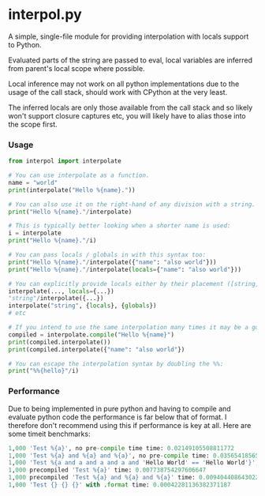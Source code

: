 # interpol.py
A simple, single-file module for providing interpolation with locals support to Python.

Evaluated parts of the string are passed to eval, local variables are inferred from parent's local scope where possible.

Local inference may not work on all python implementations due to the usage of the call stack, should work with CPython at the very least.

The inferred locals are only those available from the call stack and so likely won't support closure captures etc, you will likely have to alias those into the scope first.

### Usage
```python
from interpol import interpolate

# You can use interpolate as a function.
name = "world"
print(interpolate("Hello %{name}."))

# You can also use it on the right-hand of any division with a string.
print("Hello %{name}."/interpolate)

# This is typically better looking when a shorter name is used:
i = interpolate
print("Hello %{name}."/i)

# You can pass locals / globals in with this syntax too:
print("Hello %{name}."/interpolate({"name": "also world"}))
print("Hello %{name}."/interpolate(locals={"name": "also world"}))

# You can explicitly provide locals either by their placement ([string, ]locals, globals) or as keyword arguments:
interpolate(..., locals={...})
"string"/interpolate({...})
interpolate("string", {locals}, {globals})
# etc

# If you intend to use the same interpolation many times it may be a good idea to use the compile method:
compiled = interpolate.compile("Hello %{name}")
print(compiled.interpolate())
print(compiled.interpolate({"name": "also world"})

# You can escape the interpolation syntax by doubling the %%:
print("%%{hello}"/i)
```

### Performance
Due to being implemented in pure python and having to compile and evaluate python code the performance is far below that of format. I therefore don't recommend using this if performance is key at all. Here are some timeit benchmarks:
```python
1,000 'Test %{a}', no pre-compile time time: 0.02149105508811772
1,000 'Test %{a} and %{a} and %{a}', no pre-compile time: 0.03565418565180153
1,000 'Test %{a and a and a and a and 'Hello World' == 'Hello World'}', no pre-compile time: 0.06147387819830328
1,000 precompiled 'Test %{a}' time: 0.007738754297606647
1,000 precompiled 'Test %{a} and %{a} and %{a}' time: 0.00940440864302218
1,000 'Test {} {} {}' with .format time: 0.00042281136382371187
```